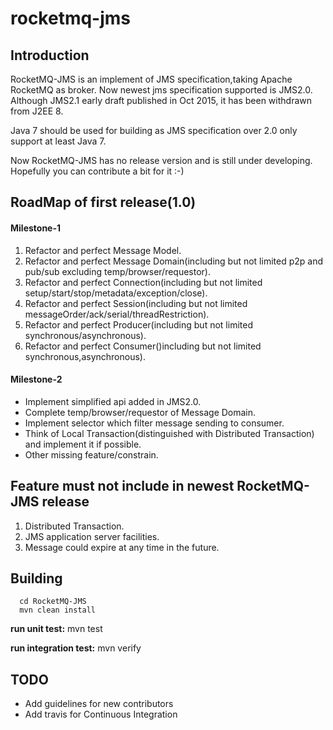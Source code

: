 # rocketmq-jms

## Introduction
RocketMQ-JMS is an implement of JMS specification,taking Apache RocketMQ as broker.
Now newest jms specification supported is JMS2.0. 
Although JMS2.1 early draft published in Oct 2015, it has been withdrawn from J2EE 8.   

Java 7 should be used for building as JMS specification over 2.0 only support at least Java 7.

Now RocketMQ-JMS has no release version and is still under developing. Hopefully you can contribute a bit for it :-)

## RoadMap of first release(1.0)
  #### Milestone-1 
  1. Refactor and perfect Message Model.
  2. Refactor and perfect Message Domain(including but not limited p2p and pub/sub excluding temp/browser/requestor). 
  3. Refactor and perfect Connection(including but not limited setup/start/stop/metadata/exception/close).
  4. Refactor and perfect Session(including but not limited messageOrder/ack/serial/threadRestriction).
  5. Refactor and perfect Producer(including but not limited synchronous/asynchronous).
  6. Refactor and perfect Consumer()including but not limited synchronous,asynchronous).  
  
  #### Milestone-2
  * Implement simplified api added in JMS2.0. 
  * Complete temp/browser/requestor of Message Domain.
  * Implement selector which filter message sending to consumer.
  * Think of Local Transaction(distinguished with Distributed Transaction) and implement it if possible.
  * Other missing feature/constrain.
  
## Feature must not include in newest RocketMQ-JMS release 
  1. Distributed Transaction.
  2. JMS application server facilities.
  3. Message could expire at any time in the future.
  

## Building
````
  cd RocketMQ-JMS   
  mvn clean install  
  ````  
  **run unit test:**  mvn test    
  
  **run integration test:**  mvn verify
  
## TODO
* Add guidelines for new contributors
* Add travis for Continuous Integration
